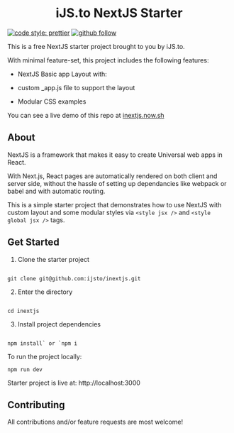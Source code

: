 <h1 align="center">iJS.to NextJS Starter</h1>

[![code style: prettier](https://img.shields.io/badge/code_style-prettier-ff69b4.svg?style=for-the-badge)](https://github.com/prettier/prettier)
[![github follow](https://img.shields.io/github/followers/ijsto?color=%23ff665a&label=Follow%20iJS.to&logo=github&style=for-the-badge)](https://github.com/ijsto)

This is a free NextJS starter project brought to you by iJS.to.

With minimal feature-set, this project includes the following features:

- NextJS Basic app Layout with:

- custom \_app.js file to support the layout

- Modular CSS examples

You can see a live demo of this repo at [inextjs.now.sh](https://inextjs.now.sh/)

## About

NextJS is a framework that makes it easy to create Universal web apps in React.

With Next.js, React pages are automatically rendered on both client and server side, without the hassle of setting up dependancies like webpack or babel and with automatic routing.

This is a simple starter project that demonstrates how to use NextJS with custom layout and some modular styles via `<style jsx />` and `<style global jsx />` tags.

## Get Started

1. Clone the starter project

```

git clone git@github.com:ijsto/inextjs.git

```

2. Enter the directory

```

cd inextjs

```

3. Install project dependencies

```

npm install` or `npm i

```

To run the project locally:

`npm run dev`

Starter project is live at: http://localhost:3000

## Contributing

All contributions and/or feature requests are most welcome!
